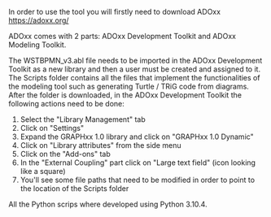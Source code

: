 In order to use the tool you will firstly need to download ADOxx https://adoxx.org/

ADOxx comes with 2 parts: ADOxx Development Toolkit and ADOxx Modeling Toolkit.

The WSTBPMN_v3.abl file needs to be imported in the ADOxx Development Toolkit as a new library and then a user must be created and assigned to it. The Scripts folder contains all the files that implement the functionalities of the modeling tool such as generating Turtle / TRiG code from diagrams. After the folder is downloaded, in the ADOxx Development Toolkit the following actions need to be done:

1) Select the "Library Management" tab
2) Click on "Settings"
3) Expand the GRAPHxx 1.0 library and click on "GRAPHxx 1.0 Dynamic"
4) Click on "Library attributes" from the side menu
5) Click on the "Add-ons" tab
6) In the "External Coupling" part click on "Large text field" (icon looking like a square)
7) You'll see some file paths that need to be modified in order to point to the location of the Scripts folder

All the Python scrips where developed using Python 3.10.4.

